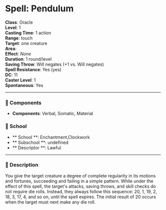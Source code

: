
# Spell: Pendulum
**Class**: Oracle  
**Level**: 1  
**Casting Time**: 1 action  
**Range**: touch  
**Target**: one creature  
**Area**:   
**Effect**: _None_  
**Duration**: 1 round/level  
**Saving Throw**: Will negates (+1 vs. Will negates)  
**Spell Resistance**: Yes (yes)  
**DC**: 11  
**Caster Level**: 1  
**Spontaneous**: Yes

---

### 🔮 Components
- **Components**: Verbal, Somatic, Material

### 🏫 School
- ** School **: Enchantment,Clockwork
- ** Subschool **: undefined
- ** Descriptor **: Lawful
---

### 📜 Description
You give the target creature a degree of complete regularity in its motions and fortunes, succeeding and failing in a simple pattern. While under the effect of this spell, the target's attacks, saving throws, and skill checks do not require die rolls. Instead, they always follow this sequence: 20, 1, 19, 2, 18, 3, 17, 4, and so on, until the spell expires. The initial result of 20 occurs when the target must next make any die roll.
